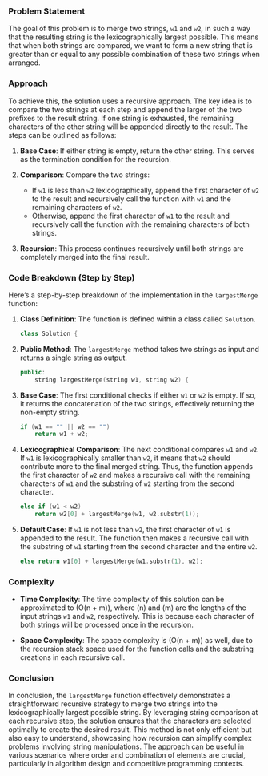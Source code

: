### Problem Statement

The goal of this problem is to merge two strings, `w1` and `w2`, in such a way that the resulting string is the lexicographically largest possible. This means that when both strings are compared, we want to form a new string that is greater than or equal to any possible combination of these two strings when arranged.

### Approach

To achieve this, the solution uses a recursive approach. The key idea is to compare the two strings at each step and append the larger of the two prefixes to the result string. If one string is exhausted, the remaining characters of the other string will be appended directly to the result. The steps can be outlined as follows:

1. **Base Case**: If either string is empty, return the other string. This serves as the termination condition for the recursion.

2. **Comparison**: Compare the two strings:
   - If `w1` is less than `w2` lexicographically, append the first character of `w2` to the result and recursively call the function with `w1` and the remaining characters of `w2`.
   - Otherwise, append the first character of `w1` to the result and recursively call the function with the remaining characters of both strings.

3. **Recursion**: This process continues recursively until both strings are completely merged into the final result.

### Code Breakdown (Step by Step)

Here’s a step-by-step breakdown of the implementation in the `largestMerge` function:

1. **Class Definition**: The function is defined within a class called `Solution`.

   ```cpp
   class Solution {
   ```

2. **Public Method**: The `largestMerge` method takes two strings as input and returns a single string as output.

   ```cpp
   public:
       string largestMerge(string w1, string w2) {
   ```

3. **Base Case**: The first conditional checks if either `w1` or `w2` is empty. If so, it returns the concatenation of the two strings, effectively returning the non-empty string.

   ```cpp
   if (w1 == "" || w2 == "")
       return w1 + w2;
   ```

4. **Lexicographical Comparison**: The next conditional compares `w1` and `w2`. If `w1` is lexicographically smaller than `w2`, it means that `w2` should contribute more to the final merged string. Thus, the function appends the first character of `w2` and makes a recursive call with the remaining characters of `w1` and the substring of `w2` starting from the second character.

   ```cpp
   else if (w1 < w2)
       return w2[0] + largestMerge(w1, w2.substr(1));
   ```

5. **Default Case**: If `w1` is not less than `w2`, the first character of `w1` is appended to the result. The function then makes a recursive call with the substring of `w1` starting from the second character and the entire `w2`.

   ```cpp
   else return w1[0] + largestMerge(w1.substr(1), w2);
   ```

### Complexity

- **Time Complexity**: The time complexity of this solution can be approximated to \(O(n + m)\), where \(n\) and \(m\) are the lengths of the input strings `w1` and `w2`, respectively. This is because each character of both strings will be processed once in the recursion.

- **Space Complexity**: The space complexity is \(O(n + m)\) as well, due to the recursion stack space used for the function calls and the substring creations in each recursive call.

### Conclusion

In conclusion, the `largestMerge` function effectively demonstrates a straightforward recursive strategy to merge two strings into the lexicographically largest possible string. By leveraging string comparison at each recursive step, the solution ensures that the characters are selected optimally to create the desired result. This method is not only efficient but also easy to understand, showcasing how recursion can simplify complex problems involving string manipulations. The approach can be useful in various scenarios where order and combination of elements are crucial, particularly in algorithm design and competitive programming contexts.
